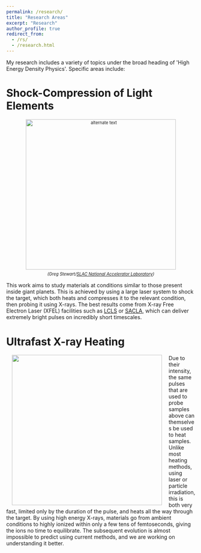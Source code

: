 ```yaml
---
permalink: /research/
title: "Research Areas"
excerpt: "Research"
author_profile: true
redirect_from: 
  - /rs/
  - /research.html
---
```


My research includes a variety of topics under the broad heading of 'High Energy Density Physics'. Specific areas include:

Shock-Compression of Light Elements
======

<div style="width:400 px; font-size:80%; text-align:center;"><img src="https://njhartley.github.io/images/diamond_rain.png" alt="alternate text" width="400" style="padding-bottom:0.5em;" /><br><i>(Greg Stewart/<a href="https://www6.slac.stanford.edu/news/2017-08-21-scientists-create-diamond-rain-forms-interior-icy-giant-planets.aspx">SLAC National Accelerator Laboratory</a>)</i></div>

This work aims to study materials at conditions similar to those present inside giant planets. This is achieved by using a large laser system to shock the target, which both heats and compresses it to the relevant condition, then probing it using X-rays. The best results come from X-ray Free Electron Laser (XFEL) facilities such as [LCLS](https://lcls.slac.stanford.edu/) or [SACLA](http://xfel.riken.jp/eng/), which can deliver extremely bright pulses on incredibly short timescales.

Ultrafast X-ray Heating
======

<img style="padding: 0 15px" align="left" src="https://njhartley.github.io/images/silicon_target.png" width="400" />

Due to their intensity, the same pulses that are used to probe samples above can themselves be used to heat samples. Unlike most heating methods, using laser or particle irradiation, this is both very fast, limited only by the duration of the pulse, and heats all the way through the target. By using high energy X-rays, materials go from ambient conditions to highly ionized within only a few tens of femtoseconds, giving the ions no time to equilibrate. The subsequent evolution is almost impossible to predict using current methods, and we are working on understanding it better.


